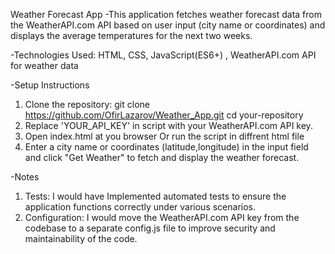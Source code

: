 Weather Forecast App
-This application fetches weather forecast data from the WeatherAPI.com API based on user input (city name or coordinates) and displays the average temperatures for the next two weeks.

-Technologies Used: HTML, CSS, JavaScript(ES6+) , WeatherAPI.com API for weather data

-Setup Instructions
1. Clone the repository:
git clone https://github.com/OfirLazarov/Weather_App.git
cd your-repository
2. Replace 'YOUR_API_KEY' in script with your WeatherAPI.com API key.
3. Open index.html at you browser Or run the script in diffrent html file
4. Enter a city name or coordinates (latitude,longitude) in the input field and click "Get Weather" to fetch and display the weather forecast.

-Notes
1. Tests: I would have Implemented automated tests to ensure the application functions correctly under various scenarios.
2. Configuration: I would move the WeatherAPI.com API key from the codebase to a separate config.js file to improve security and maintainability of the code.